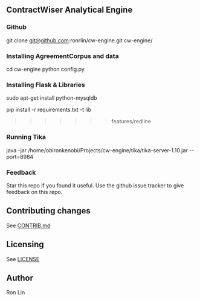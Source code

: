 ## ContractWiser Analytical Engine

### Github

git clone git@github.com:ronrlin/cw-engine.git cw-engine/

### Installing AgreementCorpus and data

cd cw-engine
python config.py

### Installing Flask & Libraries

sudo apt-get install python-mysqldb

pip install -r requirements.txt -t lib

>>>>>>> features/redline
### Running Tika

java -jar /home/obironkenobi/Projects/cw-engine/tika/tika-server-1.10.jar --port=8984


### Feedback
Star this repo if you found it useful. Use the github issue tracker to give
feedback on this repo.

## Contributing changes
See [CONTRIB.md](CONTRIB.md)

## Licensing
See [LICENSE](LICENSE)

## Author
Ron Lin